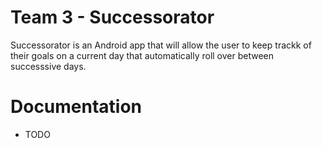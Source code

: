 # Team 3 - Successorator 

Successorator is an Android app that will allow the user to keep trackk of their goals on a current day that automatically roll over between successsive days.

# Documentation
- TODO
